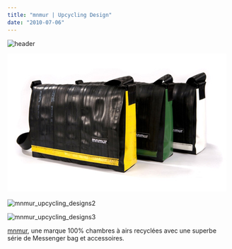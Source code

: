 ```yaml
---
title: "mnmur | Upcycling Design"
date: "2010-07-06"
---
```


![](images/header.gif "header")

![](images/mnmur_upcycling_designs1.jpg "mnmur_upcycling_designs1")

![](images/mnmur_upcycling_designs2.jpg "mnmur_upcycling_designs2")

![](images/mnmur_upcycling_designs3.jpg "mnmur_upcycling_designs3")

[mnmur](http://www.mnmur.com), une marque 100% chambres à airs recyclées avec une superbe série de Messenger bag et accessoires.
